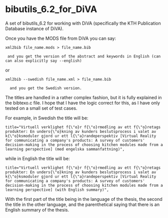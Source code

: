 # bibutils_6.2_for_DiVA
A set of bibutils_6.2 for working with DiVA (specifically the KTH Publication
Database instance of DiVA).

Once you have the MODS file from DiVA you can say:
```
xml2bib file_name.mods > file_name.bib
```
     and you get the version of the abstract and keywords in English (can can also explicitly say --english)

or
```
xml2bib --swedish file_name.xml > file_name.bib
```
      and you get the Swedish version.

The titles are handled in a rather complex fashion, but it is fully explained
in the bibtexo.c file. I hope that I have the logic correct for this, as I
have only tested on a small set of test cases.

For example, in Swedish the title will be:
```
title="Virtuell verklighet f{\"o}r f{\"o}rmedling av ett f{\"o}retags produkter: En unders{\"o}kning av kunders beslutsprocess i valet av k{\"o}ksmoduler gjord ur ett l{\"a}randeperspektiv [Virtual Reality for communicating a company's products: A survey of customers' decision-making in the process of choosing kitchen modules made from a learning perspective] (med engelska sammanfattning)",
```
while in English the title will be:
```
title="Virtuell verklighet f{\"o}r f{\"o}rmedling av ett f{\"o}retags produkter: En unders{\"o}kning av kunders beslutsprocess i valet av k{\"o}ksmoduler gjord ur ett l{\"a}randeperspektiv [Virtual Reality for communicating a company's products: A survey of customers' decision-making in the process of choosing kitchen modules made from a learning perspective] (with English summary)",
```

With the first part of the title being in the language of the thesis, the
second the title in the other language, and the parenthetical saying that
there is an English summary of the thesis.
